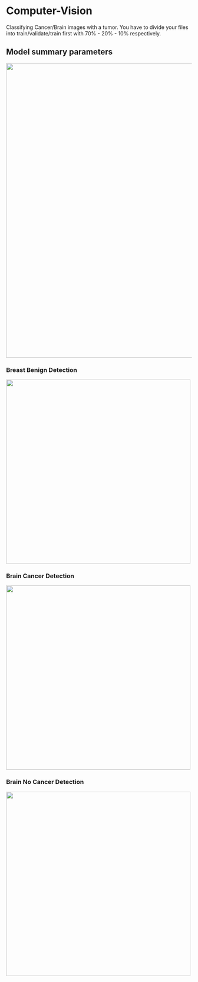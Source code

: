 # Computer-Vision


Classifying Cancer/Brain images with a tumor. You have to divide your files into train/validate/train first with 70% - 20% - 10% respectively. 

## Model summary parameters
 <p>
    <img src="https://github.com/user-attachments/assets/ca4b38cb-9f84-4265-8806-ead753902116"  width="800"/>
  </p>

### Breast Benign Detection
 <p>
    <img src="https://github.com/user-attachments/assets/d2f3b806-6e1e-4558-9622-f0ad94ba763f"  width="500"/>
  </p>


### Brain Cancer Detection
 <p>
    <img src="https://github.com/user-attachments/assets/879bea75-37e0-48e1-bfa2-3ab7e05203b4"  width="500"/>
  </p>
  
### Brain No Cancer Detection
 <p>
    <img src="https://github.com/user-attachments/assets/7d475e97-beb6-45af-93e6-8844e6d918d5"  width="500"/>
  </p>


